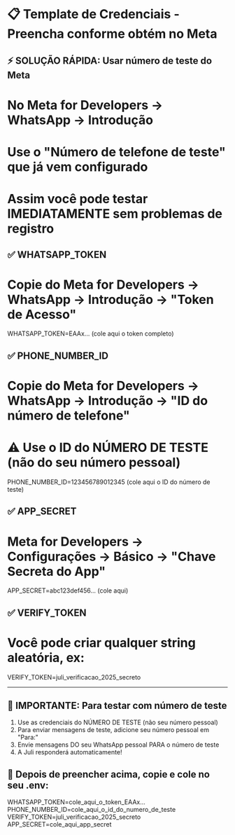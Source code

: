 # 📋 Template de Credenciais - Preencha conforme obtém no Meta

## ⚡ SOLUÇÃO RÁPIDA: Usar número de teste do Meta
# No Meta for Developers → WhatsApp → Introdução
# Use o "Número de telefone de teste" que já vem configurado
# Assim você pode testar IMEDIATAMENTE sem problemas de registro

## ✅ WHATSAPP_TOKEN
# Copie do Meta for Developers → WhatsApp → Introdução → "Token de Acesso"
WHATSAPP_TOKEN=EAAx... (cole aqui o token completo)

## ✅ PHONE_NUMBER_ID  
# Copie do Meta for Developers → WhatsApp → Introdução → "ID do número de telefone"
# ⚠️ Use o ID do NÚMERO DE TESTE (não do seu número pessoal)
PHONE_NUMBER_ID=123456789012345 (cole aqui o ID do número de teste)

## ✅ APP_SECRET
# Meta for Developers → Configurações → Básico → "Chave Secreta do App"
APP_SECRET=abc123def456... (cole aqui)

## ✅ VERIFY_TOKEN
# Você pode criar qualquer string aleatória, ex:
VERIFY_TOKEN=juli_verificacao_2025_secreto

---

## 📱 IMPORTANTE: Para testar com número de teste
1. Use as credenciais do NÚMERO DE TESTE (não seu número pessoal)
2. Para enviar mensagens de teste, adicione seu número pessoal em "Para:"
3. Envie mensagens DO seu WhatsApp pessoal PARA o número de teste
4. A Juli responderá automaticamente!

## 📝 Depois de preencher acima, copie e cole no seu .env:

WHATSAPP_TOKEN=cole_aqui_o_token_EAAx...
PHONE_NUMBER_ID=cole_aqui_o_id_do_numero_de_teste
VERIFY_TOKEN=juli_verificacao_2025_secreto
APP_SECRET=cole_aqui_app_secret
